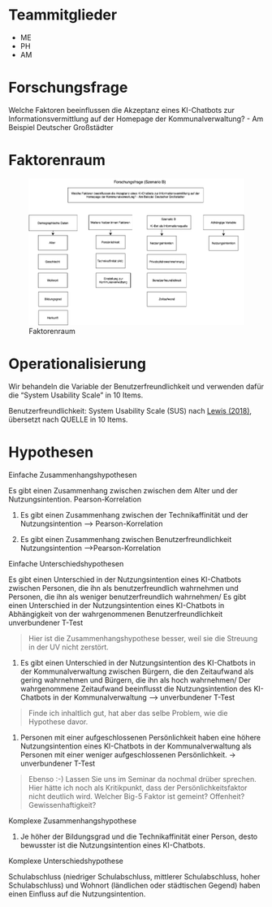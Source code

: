 # Teammitglieder

-   ME
-   PH
-   AM

# Forschungsfrage

Welche Faktoren beeinflussen die Akzeptanz eines KI-Chatbots zur
Informationsvermittlung auf der Homepage der Kommunalverwaltung? - Am
Beispiel Deutscher Großstädter

# Faktorenraum

<figure>
<img src="readme_files/FaktorenraumNEU.drawio.png" alt="Faktorenraum" />
<figcaption aria-hidden="true">Faktorenraum</figcaption>
</figure>

# Operationalisierung

Wir behandeln die Variable der Benutzerfreundlichkeit und verwenden
dafür die “System Usability Scale” in 10 Items.

Benutzerfreundlichkeit: System Usability Scale (SUS) nach [Lewis
(2018)](https://doi.org/10.1080/10447318.2018.1455307 "Lewis, J. R. (2018). The System Usability Scale: Past, Present, and Future. International Journal of Human-Computer Interaction, 34(7), 577–590. https://doi.org/10.1080/10447318.2018.1455307"),
übersetzt nach QUELLE in 10 Items.

# Hypothesen

Einfache Zusammenhangshypothesen

Es gibt einen Zusammenhang zwischen zwischen dem Alter und der
Nutzungsintention. Pearson-Korrelation

1.  Es gibt einen Zusammenhang zwischen der Technikaffinität und der
    Nutzungsintention —&gt; Pearson-Korrelation

2.  Es gibt einen Zusammenhang zwischen Benutzerfreundlichkeit
    Nutzungsintention —&gt;Pearson-Korrelation

Einfache Unterschiedshypothesen

Es gibt einen Unterschied in der Nutzungsintention eines KI-Chatbots
zwischen Personen, die ihn als benutzerfreundlich wahrnehmen und
Personen, die ihn als weniger benutzerfreundlich wahrnehmen/ Es gibt
einen Unterschied in der Nutzungsintention eines KI-Chatbots in
Abhängigkeit von der wahrgenommenen Benutzerfreundlichkeit unverbundener
T-Test

> Hier ist die Zusammenhangshypothese besser, weil sie die Streuung in
> der UV nicht zerstört.

1.  Es gibt einen Unterschied in der Nutzungsintention des KI-Chatbots
    in der Kommunalverwaltung zwischen Bürgern, die den Zeitaufwand als
    gering wahrnehmen und Bürgern, die ihn als hoch wahrnehmen/ Der
    wahrgenommene Zeitaufwand beeinflusst die Nutzungsintention des
    KI-Chatbots in der Kommunalverwaltung —&gt; unverbundener T-Test

> Finde ich inhaltlich gut, hat aber das selbe Problem, wie die
> Hypothese davor.

1.  Personen mit einer aufgeschlossenen Persönlichkeit haben eine höhere
    Nutzungsintention eines KI-Chatbots in der Kommunalverwaltung als
    Personen mit einer weniger aufgeschlossenen Persönlichkeit. -&gt;
    unverbundener T-Test

> Ebenso :-) Lassen Sie uns im Seminar da nochmal drüber sprechen. Hier
> hätte ich noch als Kritikpunkt, dass der Persönlichkeitsfaktor nicht
> deutlich wird. Welcher Big-5 Faktor ist gemeint? Offenheit?
> Gewissenhaftigkeit?

Komplexe Zusammenhangshypothese

1.  Je höher der Bildungsgrad und die Technikaffinität einer Person,
    desto bewusster ist die Nutzungsintention eines KI-Chatbots.

Komplexe Unterschiedshypothese

Schulabschluss (niedriger Schulabschluss, mittlerer Schulabschluss,
hoher Schulabschluss) und Wohnort (ländlichen oder städtischen Gegend)
haben einen Einfluss auf die Nutzungsintention.
